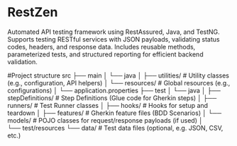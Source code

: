 # RestZen
Automated API testing framework using RestAssured, Java, and TestNG. Supports testing RESTful services with JSON payloads, validating status codes, headers, and response data. Includes reusable methods, parameterized tests, and structured reporting for efficient backend validation.

#Project structure
src
├── main
│   └── java
│       ├── utilities/               # Utility classes (e.g., configuration, API helpers)
│       └── resources/               # Global resources (e.g., configurations)
│           └── application.properties
├── test
│   └── java
│       ├── stepDefinitions/         # Step Definitions (Glue code for Gherkin steps)
│       ├── runners/                # Test Runner classes
│       ├── hooks/                  # Hooks for setup and teardown
│       ├── features/               # Gherkin feature files (BDD Scenarios)
│       └── models/                 # POJO classes for request/response payloads (if used)
│   
└── test/resources
    └── data/                       # Test data files (optional, e.g. JSON, CSV, etc.)

